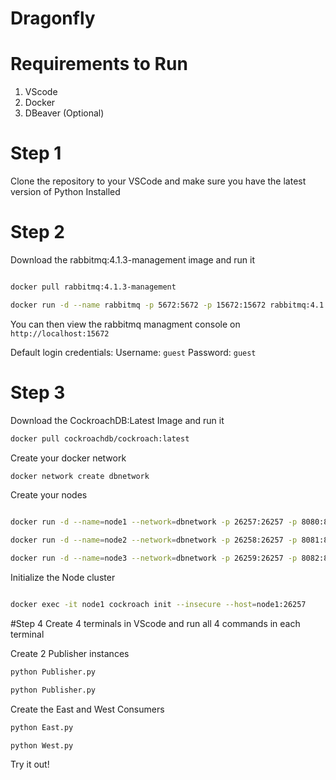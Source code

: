 # Dragonfly

# Requirements to Run
1. VScode
2. Docker
3. DBeaver (Optional)

# Step 1
Clone the repository to your VSCode and make sure you have the latest version of Python Installed

# Step 2
Download the rabbitmq:4.1.3-management image and run it
```bash

docker pull rabbitmq:4.1.3-management
```
```bash 
docker run -d --name rabbitmq -p 5672:5672 -p 15672:15672 rabbitmq:4.1.3-management
```
You can then view the rabbitmq managment console on ```http://localhost:15672```

Default login credentials:
Username: ```guest```
Password: ```guest```

# Step 3
Download the CockroachDB:Latest Image and run it
```bash
docker pull cockroachdb/cockroach:latest

```
Create your docker network
```bash
docker network create dbnetwork
```
Create your nodes
```bash

docker run -d --name=node1 --network=dbnetwork -p 26257:26257 -p 8080:8080 cockroachdb/cockroach:latest start --insecure --join node1,node2,node3

docker run -d --name=node2 --network=dbnetwork -p 26258:26257 -p 8081:8080 cockroachdb/cockroach:latest start --insecure --join node1,node2,node3

docker run -d --name=node3 --network=dbnetwork -p 26259:26257 -p 8082:8080 cockroachdb/cockroach:latest start --insecure --join node1,node2,node3

```

Initialize the Node cluster

```bash 

docker exec -it node1 cockroach init --insecure --host=node1:26257
```


#Step 4
Create 4 terminals in VScode and run all 4 commands in each terminal

Create 2 Publisher instances
```bash
python Publisher.py
```
```bash
python Publisher.py
```
Create the East and West Consumers
```bash
python East.py
```
```bash
python West.py
```

Try it out!
